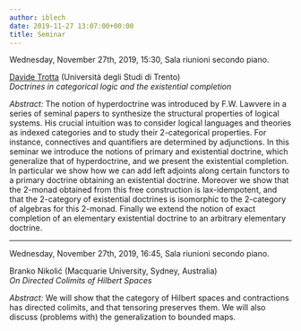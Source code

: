```yaml
---
author: iblech
date: 2019-11-27 13:07:00+00:00
title: Seminar
---
```


Wednesday, November 27th, 2019, 15:30, Sala riunioni secondo piano.

[Davide Trotta](https://webapps.unitn.it/du/en/Persona/PER0179811) (Università degli Studi di Trento)\
_Doctrines in categorical logic and the existential completion_

*Abstract:* The notion of hyperdoctrine was introduced by F.W. Lawvere in a
series of seminal papers to synthesize the structural properties of logical
systems. His crucial intuition was to consider logical languages and theories
as indexed categories and to study their 2-categorical properties. For
instance, connectives and quantifiers are determined by adjunctions. In this
seminar we introduce the notions of primary and existential doctrine, which
generalize that of hyperdoctrine, and we present the existential completion. In
particular we show how we can add left adjoints along certain functors to a
primary doctrine obtaining an existential doctrine. Moreover we show that the
2-monad obtained from this free construction is lax-idempotent, and that the
2-category of existential doctrines is isomorphic to the 2-category of algebras
for this 2-monad. Finally we extend the notion of exact completion of an
elementary existential doctrine to an arbitrary elementary doctrine.

---

Wednesday, November 27th, 2019, 16:45, Sala riunioni secondo piano.

Branko Nikolić (Macquarie University, Sydney, Australia)\
_On Directed Colimits of Hilbert Spaces_

*Abstract:* We will show that the category of Hilbert spaces and contractions
has directed colimits, and that tensoring preserves them. We will also discuss
(problems with) the generalization to bounded maps.
